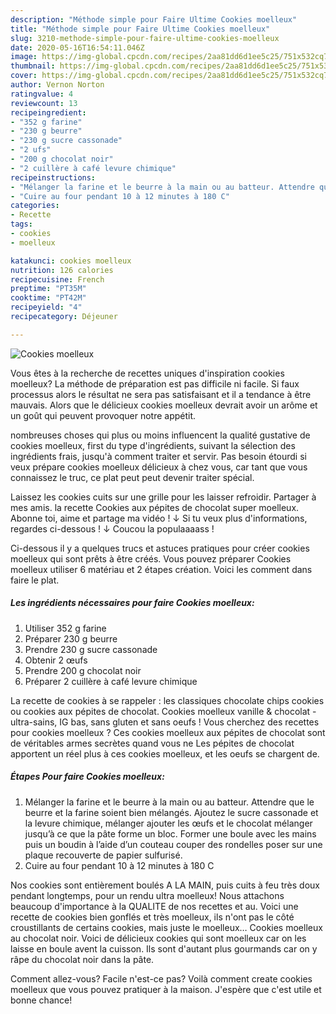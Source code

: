 ```yaml
---
description: "Méthode simple pour Faire Ultime Cookies moelleux"
title: "Méthode simple pour Faire Ultime Cookies moelleux"
slug: 3210-methode-simple-pour-faire-ultime-cookies-moelleux
date: 2020-05-16T16:54:11.046Z
image: https://img-global.cpcdn.com/recipes/2aa81dd6d1ee5c25/751x532cq70/cookies-moelleux-photo-principale-de-la-recette.jpg
thumbnail: https://img-global.cpcdn.com/recipes/2aa81dd6d1ee5c25/751x532cq70/cookies-moelleux-photo-principale-de-la-recette.jpg
cover: https://img-global.cpcdn.com/recipes/2aa81dd6d1ee5c25/751x532cq70/cookies-moelleux-photo-principale-de-la-recette.jpg
author: Vernon Norton
ratingvalue: 4
reviewcount: 13
recipeingredient:
- "352 g farine"
- "230 g beurre"
- "230 g sucre cassonade"
- "2 ufs"
- "200 g chocolat noir"
- "2 cuillère à café levure chimique"
recipeinstructions:
- "Mélanger la farine et le beurre à la main ou au batteur. Attendre que le beurre et la farine soient bien mélangés. Ajoutez le sucre cassonade et la levure chimique, mélanger ajouter les œufs et le chocolat mélanger jusqu’à ce que la pâte forme un bloc. Former une boule avec les mains puis un boudin à l’aide d’un couteau couper des rondelles poser sur une plaque recouverte de papier sulfurisé."
- "Cuire au four pendant 10 à 12 minutes à 180 C"
categories:
- Recette
tags:
- cookies
- moelleux

katakunci: cookies moelleux 
nutrition: 126 calories
recipecuisine: French
preptime: "PT35M"
cooktime: "PT42M"
recipeyield: "4"
recipecategory: Déjeuner

---
```



![Cookies moelleux](https://img-global.cpcdn.com/recipes/2aa81dd6d1ee5c25/751x532cq70/cookies-moelleux-photo-principale-de-la-recette.jpg)

Vous êtes à la recherche de recettes uniques d'inspiration cookies moelleux? La méthode de préparation est pas difficile ni facile. Si faux processus alors le résultat ne sera pas satisfaisant et il a tendance à être mauvais. Alors que le délicieux cookies moelleux devrait avoir un arôme et un goût qui peuvent provoquer notre appétit.

nombreuses choses qui plus ou moins influencent la qualité gustative de cookies moelleux, first du type d'ingrédients, suivant la sélection des ingrédients frais, jusqu'à comment traiter et servir. Pas besoin étourdi si veux prépare cookies moelleux délicieux à chez vous, car tant que vous connaissez le truc, ce plat peut peut devenir traiter spécial.

Laissez les cookies cuits sur une grille pour les laisser refroidir. Partager à mes amis. la recette Cookies aux pépites de chocolat super moelleux. Abonne toi, aime et partage ma vidéo ! ↓ Si tu veux plus d&#39;informations, regardes ci-dessous ! ↓ Coucou la populaaaass !


Ci-dessous il y a quelques trucs et astuces pratiques pour créer cookies moelleux qui sont prêts à être créés. Vous pouvez préparer Cookies moelleux utiliser 6 matériau et 2 étapes création. Voici les comment dans faire le plat.

<!--inarticleads1-->

##### Les ingrédients nécessaires pour faire Cookies moelleux:

1. Utiliser 352 g farine
1. Préparer 230 g beurre
1. Prendre 230 g sucre cassonade
1. Obtenir 2 œufs
1. Prendre 200 g chocolat noir
1. Préparer 2 cuillère à café levure chimique


La recette de cookies à se rappeler : les classiques chocolate chips cookies ou cookies aux pépites de chocolat. Cookies moelleux vanille &amp; chocolat - ultra-sains, IG bas, sans gluten et sans oeufs ! Vous cherchez des recettes pour cookies moelleux ? Ces cookies moelleux aux pépites de chocolat sont de véritables armes secrètes quand vous ne Les pépites de chocolat apportent un réel plus à ces cookies moelleux, et les oeufs se chargent de. 

<!--inarticleads2-->

##### Étapes Pour faire Cookies moelleux:

1. Mélanger la farine et le beurre à la main ou au batteur. Attendre que le beurre et la farine soient bien mélangés. Ajoutez le sucre cassonade et la levure chimique, mélanger ajouter les œufs et le chocolat mélanger jusqu’à ce que la pâte forme un bloc. Former une boule avec les mains puis un boudin à l’aide d’un couteau couper des rondelles poser sur une plaque recouverte de papier sulfurisé.
1. Cuire au four pendant 10 à 12 minutes à 180 C


Nos cookies sont entièrement boulés A LA MAIN, puis cuits à feu très doux pendant longtemps, pour un rendu ultra moelleux! Nous attachons beaucoup d&#39;importance à la QUALITE de nos recettes et au. Voici une recette de cookies bien gonflés et très moelleux, ils n&#39;ont pas le côté croustillants de certains cookies, mais juste le moelleux… Cookies moelleux au chocolat noir. Voici de délicieux cookies qui sont moelleux car on les laisse en boule avent la cuisson. Ils sont d&#39;autant plus gourmands car on y râpe du chocolat noir dans la pâte. 


Comment allez-vous? Facile n'est-ce pas? Voilà comment create cookies moelleux que vous pouvez pratiquer à la maison. J'espère que c'est utile et bonne chance!
